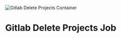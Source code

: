 ![Gitlab Delete Projects Container](https://github.com/mcanoy/openshift-management/workflows/Gitlab%20Delete%20Projects%20Container/badge.svg)

# Gitlab Delete Projects Job
